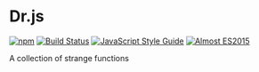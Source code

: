 # Dr.js

[![npm](https://img.shields.io/npm/v/dr-js.svg)](https://www.npmjs.com/package/dr-js)
[![Build Status](https://travis-ci.org/dr-js/dr-js.svg?branch=master)](https://travis-ci.org/dr-js/dr-js)
[![JavaScript Style Guide](https://img.shields.io/badge/code_style-standard-brightgreen.svg)](https://standardjs.com)
[![Almost ES2015](https://img.shields.io/badge/almost-ES2015-blue.svg)](http://node.green)

A collection of strange functions
